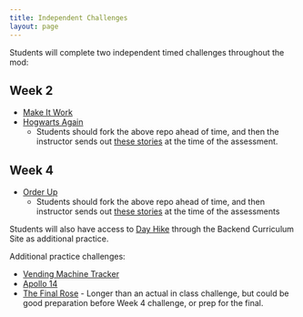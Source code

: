 ```yaml
---
title: Independent Challenges
layout: page
---
```


Students will complete two independent timed challenges throughout the mod:

## Week 2
- [Make It Work](https://github.com/turingschool-examples/make_it_work)
- [Hogwarts Again](https://github.com/turingschool-examples/hogwarts_again)
  - Students should fork the above repo ahead of time, and then the instructor sends out [these stories](https://docs.google.com/document/d/1khty--ZC_3fWkJoseCobie-KniH5wajjlrhJON7UIH0/edit?usp=sharing) at the time of the assessment.

## Week 4
- [Order Up](https://github.com/turingschool-examples/order_up)
  - Students should fork the above repo ahead of time, and then instructor sends out [these stories](https://docs.google.com/document/d/16f57X4YVGPNPrUds6Qn8yRNyhk1pdp7UYu2Pqt3rXyI/edit?usp=sharing) at the time of the assessments

Students will also have access to [Day Hike](https://github.com/turingschool-projects/day_hike) through the Backend Curriculum Site as additional practice.

Additional practice challenges: 
  * [Vending Machine Tracker](https://github.com/turingschool-examples/vending-machine-tracker/tree/master)
  * [Apollo 14](https://github.com/turingschool-projects/apollo_14)
  * [The Final Rose](https://github.com/turingschool-examples/the_final_rose) - Longer than an actual in class challenge, but could be good preparation before Week 4 challenge, or prep for the final. 
  
  
